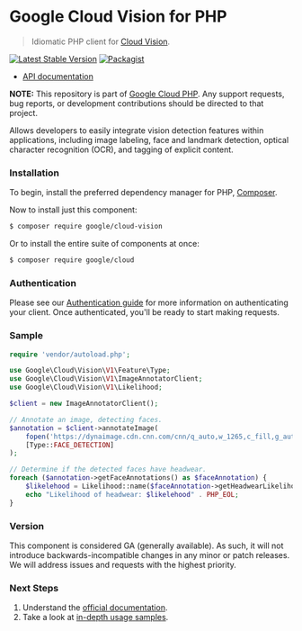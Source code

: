 # Google Cloud Vision for PHP

> Idiomatic PHP client for [Cloud Vision](https://cloud.google.com/vision/).

[![Latest Stable Version](https://poser.pugx.org/google/cloud-vision/v/stable)](https://packagist.org/packages/google/cloud-vision) [![Packagist](https://img.shields.io/packagist/dm/google/cloud-vision.svg)](https://packagist.org/packages/google/cloud-vision)

* [API documentation](http://googleapis.github.io/google-cloud-php/#/docs/cloud-vision/latest)

**NOTE:** This repository is part of [Google Cloud PHP](https://github.com/googleapis/google-cloud-php). Any
support requests, bug reports, or development contributions should be directed to
that project.

Allows developers to easily integrate vision detection features within applications, including image labeling, face and
landmark detection, optical character recognition (OCR), and tagging of explicit content.

### Installation

To begin, install the preferred dependency manager for PHP, [Composer](https://getcomposer.org/).

Now to install just this component:

```sh
$ composer require google/cloud-vision
```

Or to install the entire suite of components at once:

```sh
$ composer require google/cloud
```

### Authentication

Please see our [Authentication guide](https://github.com/googleapis/google-cloud-php/blob/master/AUTHENTICATION.md) for more information
on authenticating your client. Once authenticated, you'll be ready to start making requests.

### Sample

```php
require 'vendor/autoload.php';

use Google\Cloud\Vision\V1\Feature\Type;
use Google\Cloud\Vision\V1\ImageAnnotatorClient;
use Google\Cloud\Vision\V1\Likelihood;

$client = new ImageAnnotatorClient();

// Annotate an image, detecting faces.
$annotation = $client->annotateImage(
    fopen('https://dynaimage.cdn.cnn.com/cnn/q_auto,w_1265,c_fill,g_auto,h_712,ar_16:9/http%3A%2F%2Fcdn.cnn.com%2Fcnnnext%2Fdam%2Fassets%2F160523192458-10-netflix-amazon-hulu-itunes-june.jpg', 'r'),
    [Type::FACE_DETECTION]
);

// Determine if the detected faces have headwear.
foreach ($annotation->getFaceAnnotations() as $faceAnnotation) {
	$likelehood = Likelihood::name($faceAnnotation->getHeadwearLikelihood());
    echo "Likelihood of headwear: $likelehood" . PHP_EOL;
}
```

### Version

This component is considered GA (generally available). As such, it will not introduce backwards-incompatible changes in
any minor or patch releases. We will address issues and requests with the highest priority.

### Next Steps

1. Understand the [official documentation](https://cloud.google.com/vision/docs/).
2. Take a look at [in-depth usage samples](https://github.com/GoogleCloudPlatform/php-docs-samples/tree/master/vision/).

